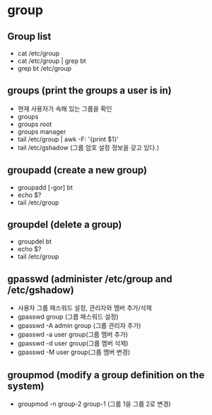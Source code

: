 # group

## Group list

- cat /etc/group
- cat /etc/group | grep bt
- grep bt /etc/group

## groups (print the groups a user is in)

- 현재 사용자가 속해 있는 그룹을 확인
- groups
- groups root
- groups manager
- tail /etc/group | awk -F: '{print $1}'
- tail /etc/gshadow (그룹 암호 설정 정보을 갖고 있다.)

## groupadd (create a new group)

- groupadd [-gor] bt
- echo $?
- tail /etc/group

## groupdel (delete a group)

- groupdel bt
- echo $?
- tail /etc/group

## gpasswd (administer /etc/group and /etc/gshadow)

- 사용자 그룹 패스워드 설정, 관리자와 멤버 추가/삭제
- gpasswd group (그릅 패스워드 설정)
- gpasswd -A admin group (그룹 관리자 추가)
- gpasswd -a user group(그룹 멤버 추가)
- gpasswd -d user group(그룹 멤버 삭제)
- gpasswd -M user group(그룹 멤버 변경)

## groupmod (modify a group definition on the system)

- groupmod -n group-2 group-1 (그룹 1을 그룹 2로 변경)
